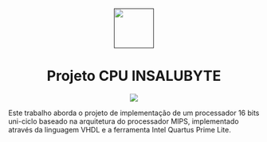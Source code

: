 <br />
<p align="center">
  <a href="">
    <img src="https://user-images.githubusercontent.com/49700354/114078715-a61b2f00-987f-11eb-8eef-6fd7cfc17d33.png" alt="" width="80" height="80">
  </a>
  <h1 align="center">Projeto CPU INSALUBYTE</h1>
  <p align="center">
    <img src="https://github.com/VictorH456/AOC_3VictorC-RyanKEGiovana_UFRR_2023/blob/main/Componentes/image-removebg-preview%20(1).png">
    
  Este trabalho aborda o projeto de implementação de um processador 16 bits uni-ciclo baseado na arquitetura do processador MIPS, implementado através
  da linguagem VHDL e a ferramenta Intel Quartus Prime Lite.
  </p>
    </a>
  </p>
</p>
